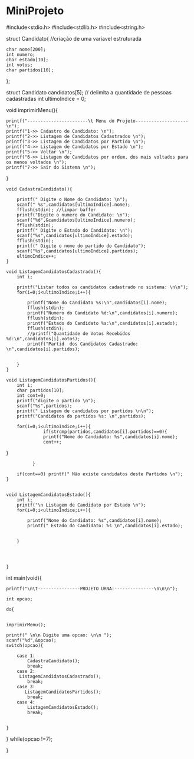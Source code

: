 # MiniProjeto

#include<stdio.h>
#include<stdlib.h>
#include<string.h>

struct Candidato{  //criação de uma variavel estruturada
	
	char nome[200];
	int numero;
	char estado[10];
	int votos;
	char partidos[10];
	
};

struct Candidato candidatos[5]; // delimita a quantidade de pessoas cadastradas
int ultimoIndice = 0;


void imprimirMenu(){
	
	printf("-----------------------\t Menu do Projeto--------------------\n");
	printf("1->> Cadastro de Candidato: \n");
	printf("2->> Listagem de Candidatos Cadastrados \n");
	printf("3->> Listagem de Candidatos por Partido \n");
	printf("4->> Listagem de Candidatos por Estado \n");
	printf("5->> Voltar \n");
	printf("6->> Listagem de Candidatos por ordem, dos mais voltados para os menos voltados \n");
	printf("7->> Sair do Sistema \n");

}

	void CadastraCandidato(){
		
		printf(" Digite o Nome do Candidato: \n");
		scanf(" %s",candidatos[ultimoIndice].nome);
		fflush(stdin); //limpar baffer
		printf("Digite o numero do Candidato: \n");
		scanf("%d",&candidatos[ultimoIndice].numero);
		fflush(stdin);
		printf(" Digite o Estado do Candidato: \n");
		scanf("%s",candidatos[ultimoIndice].estado);
		fflush(stdin);
		printf(" Digite o nome do partido do Candidato");
		scanf("%s",candidatos[ultimoIndice].partidos);
		ultimoIndice++;
	}
	
	void ListagemCandidatosCadastrado(){
		int i;
		
		printf("Listar todos os candidatos cadastrado no sistema: \n\n");
		for(i=0;i<ultimoIndice;i++){
			
			printf("Nome do Candidato %s:\n",candidatos[i].nome);
			fflush(stdin);
			printf("Numero do Candidato %d:\n",candidatos[i].numero);
			fflush(stdin);
			printf("Estado do Candidato %s:\n",candidatos[i].estado);
			fflush(stdin);
			//printf("Quantidade de Votos Recebidos %d:\n",candidatos[i].votos);
		   	printf("Partid  dos Candidatos Cadastrado: \n",candidatos[i].partidos);
		   	
		   	
		}	
	}
	
	void ListagemCandidatosPartidos(){
		int i;
		char partidos[10];
		int cont=0;
		printf("digite o partido \n");
		scanf("%s",partidos);
		printf(" Listagem de candidatos por partidos \n\n");
		printf("Candidatos do partidos %s: \n",partidos);
		
		for(i=0;i<ultimoIndice;i++){	
		          if(strcmp(partidos,candidatos[i].partidos)==0){
				  printf("Nome do Candidato: %s",candidatos[i].nome);
                  cont++;		         	          
}
 
              }
              
        if(cont==0)	printf(" Não existe candidatos deste Partidos \n");
	}

	
    void ListagemCandidatosEstado(){
    	int i;
    	printf("\n Listagem de Candidato por Estado \n");
    	for(i=0;i<ultimoIndice;i++){
    		
    		printf("Nome do Candidato: %s",candidatos[i].nome);
    		printf(" Estado do Candidato: %s \n",candidatos[i].estado);
    	
    		
		}
    	
    	
    	
    	
	}





int main(void){
	
	printf("\n\t----------------PROJETO URNA:---------------\n\n\n");
	
	int opcao;
	
	do{
		
	
	imprimirMenu();
	
	printf(" \n\n Digite uma opcao: \n\n ");
	scanf("%d",&opcao);
	switch(opcao){
		
		case 1:
			CadastraCandidato();
			break;
		case 2:
		 ListagemCandidatosCadastrado();
		    break;
		case 3:
		   ListagemCandidatosPartidos();
		    break;       
		case 4:
		    ListagemCandidatosEstado();
			break;	
	
		
	}
	
} while(opcao !=7);
	
	
	
	
	
	

	

	
}
